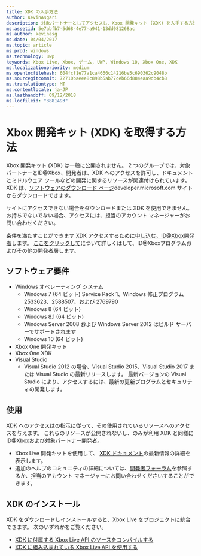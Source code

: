 ```yaml
---
title: XDK の入手方法
author: KevinAsgari
description: 対象パートナーとしてアクセスし、Xbox 開発キット (XDK) を入手する方法について説明します。
ms.assetid: 5e7abfb7-5d68-4e77-a941-13dd081268ac
ms.author: kevinasg
ms.date: 04/04/2017
ms.topic: article
ms.prod: windows
ms.technology: uwp
keywords: Xbox Live, Xbox, ゲーム, UWP, Windows 10, Xbox One, XDK
ms.localizationpriority: medium
ms.openlocfilehash: 604fcf1e77a1ca4666c14216be5c690362c9048b
ms.sourcegitcommit: 72710baeee8c898b5ab77ceb66d884eaa9db4cb8
ms.translationtype: MT
ms.contentlocale: ja-JP
ms.lasthandoff: 09/12/2018
ms.locfileid: "3881493"
---
```

# <a name="how-to-get-the-xbox-development-kit-xdk"></a>Xbox 開発キット (XDK) を取得する方法

Xbox 開発キット (XDK) は一般に公開されません。 2 つのグループでは、対象パートナーとID@Xbox、開発者は、XDK へのアクセスを許可し、ドキュメントとミドルウェア ツールなどの開発に関するリソースが関連付けられています。 XDK は、[ソフトウェアのダウンロード ページ](https://developer.microsoft.com/en-us/games/xbox/partner/resources-softwaredownloads)developer.microsoft.com サイトからダウンロードできます。

サイトにアクセスできない場合をダウンロードまたは XDK を使用できません。 お持ちでないでない場合、アクセスには、担当のアカウント マネージャーがお問い合わせください。

条件を満たすことができます XDK アクセスするために[申し込む、ID@Xbox開発者](https://www.xbox.com/en-us/Developers/id)します。
[ここをクリックして](../developer-program-overview.md)について詳しくはして、ID@Xboxプログラムおよびその他の開発者層します。

## <a name="software-requirements"></a>ソフトウェア要件

- Windows オペレーティング システム
    - Windows 7 (64 ビット) Service Pack 1、Windows 修正プログラム 2533623、2588507、および 2769790
    - Windows 8 (64 ビット)
    - Windows 8.1 (64 ビット)
    - Windows Server 2008 および Windows Server 2012 はビルド サーバーでサポートされます
    - Windows 10 (64 ビット)
- Xbox One 開発キット
- Xbox One XDK
- Visual Studio
    - Visual Studio 2012 の場合、Visual Studio 2015、Visual Studio 2017 または Visual Studio の最新リリースします。 最新バージョンの Visual Studio により、アクセスするには、最新の更新プログラムとセキュリティの開発します。

## <a name="use"></a>使用

XDK へのアクセスはの指示に従って、その使用されているリソースへのアクセスを与えます。 これらのリソースが公開されないし、のみが利用 XDK と同様にID@Xboxおよび対象パートナー開発者。

- Xbox Live 開発キットを使用して、 [XDK ドキュメント](https://developer.microsoft.com/en-us/games/xbox/partner/development-documentation)の最新情報の詳細を表示します。
- 追加のヘルプのコミュニティの詳細については、[開発者フォーラム](https://forums.xboxlive.com/index.html)を参照するか、担当のアカウント マネージャーにお問い合わせくださいすることができます。

## <a name="install-the-xdk"></a>XDK のインストール

XDK をダウンロードしインストールすると、Xbox Live をプロジェクトに統合できます。  次のいずれかをご覧ください。
- [XDK に付属する Xbox Live API のソースをコンパイルする](compile-the-xdk-xbox-live-api-source.md)
- [XDK に組み込まれている Xbox Live API を使用する](using-xbox-live-apis-built-into-the-xdk.md)